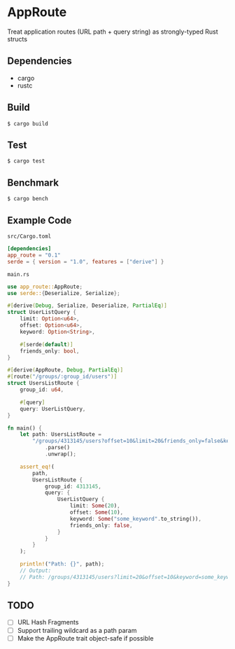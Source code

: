 AppRoute
=======

Treat application routes (URL path + query string) as strongly-typed Rust structs

Dependencies
------------
- cargo
- rustc

Build
-----
    $ cargo build

Test
-----------
    $ cargo test

Benchmark
-----------
    $ cargo bench

Example Code
------------
`src/Cargo.toml`
```toml
[dependencies]
app_route = "0.1"
serde = { version = "1.0", features = ["derive"] }
```

`main.rs`
```rust
use app_route::AppRoute;
use serde::{Deserialize, Serialize};

#[derive(Debug, Serialize, Deserialize, PartialEq)]
struct UserListQuery {
    limit: Option<u64>,
    offset: Option<u64>,
    keyword: Option<String>,

    #[serde(default)]
    friends_only: bool,
}

#[derive(AppRoute, Debug, PartialEq)]
#[route("/groups/:group_id/users")]
struct UsersListRoute {
    group_id: u64,

    #[query]
    query: UserListQuery,
}

fn main() {
    let path: UsersListRoute =
        "/groups/4313145/users?offset=10&limit=20&friends_only=false&keyword=some_keyword"
            .parse()
            .unwrap();

    assert_eq!(
        path,
        UsersListRoute {
            group_id: 4313145,
            query: {
                UserListQuery {
                    limit: Some(20),
                    offset: Some(10),
                    keyword: Some("some_keyword".to_string()),
                    friends_only: false,
                }
            }
        }
    );

    println!("Path: {}", path);
    // Output:
    // Path: /groups/4313145/users?limit=20&offset=10&keyword=some_keyword&friends_only=false
}

```

TODO
----

- [ ] URL Hash Fragments
- [ ] Support trailing wildcard as a path param
- [ ] Make the AppRoute trait object-safe if possible
